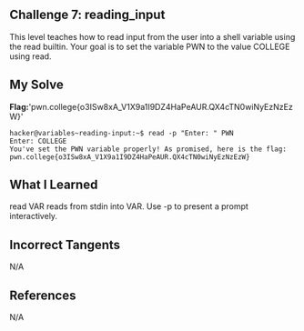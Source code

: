 ## Challenge 7: reading_input

This level teaches how to read input from the user into a shell variable using the read builtin. Your goal is to set the variable PWN to the value COLLEGE using read.


## My Solve 
**Flag:**'pwn.college{o3ISw8xA_V1X9a1I9DZ4HaPeAUR.QX4cTN0wiNyEzNzEzW}'

```
hacker@variables~reading-input:~$ read -p "Enter: " PWN
Enter: COLLEGE
You've set the PWN variable properly! As promised, here is the flag:
pwn.college{o3ISw8xA_V1X9a1I9DZ4HaPeAUR.QX4cTN0wiNyEzNzEzW}

```


## What I Learned 


read VAR reads from stdin into VAR. Use -p to present a prompt interactively.


## Incorrect Tangents
   
N/A


## References

N/A


